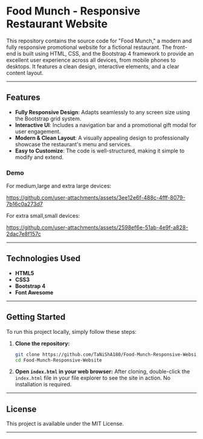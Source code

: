 # Food Munch - Responsive Restaurant Website

This repository contains the source code for "Food Munch," a modern and fully responsive promotional website for a fictional restaurant.
The front-end is built using HTML, CSS, and the Bootstrap 4 framework to provide an excellent user experience across all devices, 
from mobile phones to desktops. It features a clean design, interactive elements, and a clear content layout.

***
## Features

* **Fully Responsive Design**: Adapts seamlessly to any screen size using the Bootstrap grid system.
* **Interactive UI**: Includes a navigation bar and a promotional gift modal for user engagement.
* **Modern & Clean Layout**: A visually appealing design to professionally showcase the restaurant's menu and services.
* **Easy to Customize**: The code is well-structured, making it simple to modify and extend.
  
### Demo 
For medium,large and extra large devices:


https://github.com/user-attachments/assets/3ee12e6f-488c-4fff-8079-7b16c0a273d7


For extra small,small devices:


https://github.com/user-attachments/assets/2598ef6e-51ab-4e9f-a828-2dac7e8f157c
***
## Technologies Used

* **HTML5**
* **CSS3**
* **Bootstrap 4**
* **Font Awesome**

***
## Getting Started

To run this project locally, simply follow these steps:

1.  **Clone the repository:**
    ```sh
    git clone https://github.com/TaNiShA180/Food-Munch-Responsive-Website.git 
    cd Food-Munch-Responsive-Website
    ```
2.  **Open `index.html` in your web browser:**
    After cloning, double-click the `index.html` file in your file explorer to see the site in action. No installation is required.

***
##  License

This project is available under the MIT License.
***

